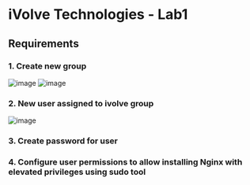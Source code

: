 # iVolve Technologies - Lab1 

## Requirements

### 1. Create new group
![image](https://github.com/user-attachments/assets/eec0f95d-7da1-4d5c-9df2-4517cfd1ae20)
![image](https://github.com/user-attachments/assets/9c6e571f-c984-494c-b131-c6c07a6284df)

### 2. New user assigned to ivolve group
![image](https://github.com/user-attachments/assets/355b79ba-3c49-4127-b3c5-39d252946ac0)


### 3. Create password for user


### 4. Configure user permissions to allow installing Nginx with elevated privileges using sudo tool


